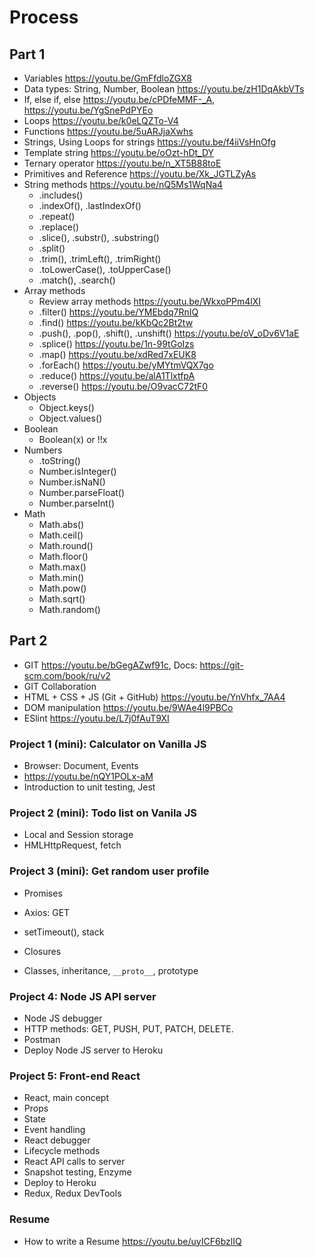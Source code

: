 # Process

## Part 1
* Variables https://youtu.be/GmFfdloZGX8
* Data types: String, Number, Boolean https://youtu.be/zH1DqAkbVTs
* If, else if, else https://youtu.be/cPDfeMMF-_A, https://youtu.be/YgSnePdPYEo
* Loops https://youtu.be/k0eLQZTo-V4
* Functions https://youtu.be/5uARJjaXwhs
* Strings, Using Loops for strings https://youtu.be/f4iiVsHnOfg
* Template string https://youtu.be/oOzt-hDt_DY
* Ternary operator https://youtu.be/n_XT5B88toE
* Primitives and Reference https://youtu.be/Xk_JGTLZyAs
* String methods https://youtu.be/nQ5Ms1WqNa4
   * .includes()
   * .indexOf(), .lastIndexOf()
   * .repeat()
   * .replace()
   * .slice(), .substr(), .substring()
   * .split()
   * .trim(), .trimLeft(), .trimRight()
   * .toLowerCase(), .toUpperCase()
   * .match(), .search() 
* Array methods
    * Review array methods https://youtu.be/WkxoPPm4lXI
    * .filter() https://youtu.be/YMEbdq7RnIQ
    * .find() https://youtu.be/kKbQc2Bt2tw
    * .push(), .pop(), .shift(), .unshift() https://youtu.be/oV_oDv6V1aE
    * .splice() https://youtu.be/1n-99tGoIzs
    * .map() https://youtu.be/xdRed7xEUK8
    * .forEach() https://youtu.be/yMYtmVQX7go
    * .reduce() https://youtu.be/alA1TlxtfpA
    * .reverse() https://youtu.be/O9vacC72tF0
* Objects
  * Object.keys()
  * Object.values()
* Boolean
  * Boolean(x) or !!x
* Numbers
  * .toString()
  * Number.isInteger()
  * Number.isNaN()
  * Number.parseFloat()
  * Number.parseInt()
* Math
  * Math.abs()
  * Math.ceil()
  * Math.round()
  * Math.floor()
  * Math.max()
  * Math.min()
  * Math.pow()
  * Math.sqrt()
  * Math.random()

## Part 2
* GIT https://youtu.be/bGegAZwf91c, Docs: https://git-scm.com/book/ru/v2
* GIT Collaboration 
* HTML + CSS + JS (Git + GitHub) https://youtu.be/YnVhfx_7AA4
* DOM manipulation https://youtu.be/9WAe4l9PBCo
* ESlint https://youtu.be/L7j0fAuT9XI

### Project 1 (mini): Calculator on Vanilla JS 
* Browser: Document, Events
* https://youtu.be/nQY1POLx-aM
* Introduction to unit testing, Jest
  
### Project 2 (mini): Todo list on Vanila JS
* Local and Session storage
* HMLHttpRequest, fetch

### Project 3 (mini): Get random user profile
* Promises
* Axios: GET
* setTimeout(), stack

* Closures
* Classes, inheritance, `__proto__`, prototype

### Project 4: Node JS API server
* Node JS debugger
* HTTP methods: GET, PUSH, PUT, PATCH, DELETE.
* Postman
* Deploy Node JS server to Heroku

### Project 5: Front-end React
* React, main concept
* Props
* State
* Event handling
* React debugger
* Lifecycle methods
* React API calls to server
* Snapshot testing, Enzyme
* Deploy to Heroku
* Redux, Redux DevTools

### Resume
* How to write a Resume https://youtu.be/uyICF6bzlIQ
